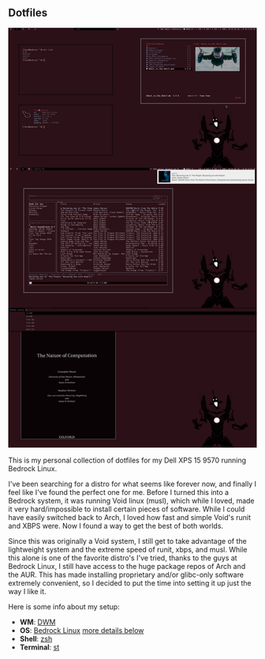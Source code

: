 ## Dotfiles
![](/rice.png)

This is my personal collection of dotfiles for my Dell XPS 15 9570 running Bedrock Linux.

I've been searching for a distro for what seems like forever now, and finally I feel like I've found the perfect one for me.
Before I turned this into a Bedrock system, it was running Void linux (musl), which while I loved, made it very hard/impossible to install certain pieces of software.
While I could have easily switched back to Arch, I loved how fast and simple Void's runit and XBPS were.  Now I found a way to get the best of both worlds.

Since this was originally a Void system, I still get to take advantage of the lightweight system and the extreme speed of runit, xbps, and musl. 
While this alone is one of the favorite distro's I've tried, thanks to the guys at Bedrock Linux, I still have access to the huge package repos of Arch and the AUR.
This has made installing proprietary and/or glibc-only software extremely convenient, so I decided to put the time into setting it up just the way I like it.

Here is some info about my setup:

+ **WM**: [DWM](https://dwm.suckless.org/)
+ **OS**: [Bedrock Linux](http://bedrocklinux.org/) [more details below](#Bedrock)
+ **Shell**: [zsh](https://wiki.archlinux.org/index.php/Zsh)
+ **Terminal**: [st](https://st.suckless.org/)

